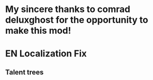 # My sincere thanks to comrad deluxghost for the opportunity to make this mod!

# EN Localization Fix
## Talent trees





